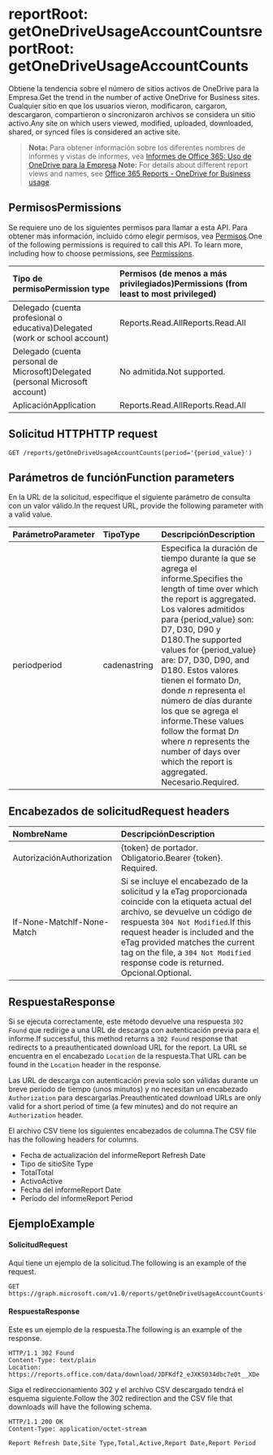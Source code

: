 # <a name="reportroot-getonedriveusageaccountcounts"></a><span data-ttu-id="30284-101">reportRoot: getOneDriveUsageAccountCounts</span><span class="sxs-lookup"><span data-stu-id="30284-101">reportRoot: getOneDriveUsageAccountCounts</span></span>

<span data-ttu-id="30284-102">Obtiene la tendencia sobre el número de sitios activos de OneDrive para la Empresa.</span><span class="sxs-lookup"><span data-stu-id="30284-102">Get the trend in the number of active OneDrive for Business sites.</span></span> <span data-ttu-id="30284-103">Cualquier sitio en que los usuarios vieron, modificaron, cargaron, descargaron, compartieron o sincronizaron archivos se considera un sitio activo.</span><span class="sxs-lookup"><span data-stu-id="30284-103">Any site on which users viewed, modified, uploaded, downloaded, shared, or synced files is considered an active site.</span></span>

> <span data-ttu-id="30284-104">**Nota:** Para obtener información sobre los diferentes nombres de informes y vistas de informes, vea [Informes de Office 365: Uso de OneDrive para la Empresa](https://support.office.com/client/OneDrive-for-Business-usage-0de3b312-c4e8-4e4b-a02d-32b2f726a680).</span><span class="sxs-lookup"><span data-stu-id="30284-104">**Note:** For details about different report views and names, see [Office 365 Reports - OneDrive for Business usage](https://support.office.com/client/OneDrive-for-Business-usage-0de3b312-c4e8-4e4b-a02d-32b2f726a680).</span></span>

## <a name="permissions"></a><span data-ttu-id="30284-105">Permisos</span><span class="sxs-lookup"><span data-stu-id="30284-105">Permissions</span></span>

<span data-ttu-id="30284-p102">Se requiere uno de los siguientes permisos para llamar a esta API. Para obtener más información, incluido cómo elegir permisos, vea [Permisos](../../../concepts/permissions_reference.md).</span><span class="sxs-lookup"><span data-stu-id="30284-p102">One of the following permissions is required to call this API. To learn more, including how to choose permissions, see [Permissions](../../../concepts/permissions_reference.md).</span></span>

| <span data-ttu-id="30284-108">Tipo de permiso</span><span class="sxs-lookup"><span data-stu-id="30284-108">Permission type</span></span>                        | <span data-ttu-id="30284-109">Permisos (de menos a más privilegiados)</span><span class="sxs-lookup"><span data-stu-id="30284-109">Permissions (from least to most privileged)</span></span> |
| :------------------------------------- | :--------------------------------------- |
| <span data-ttu-id="30284-110">Delegado (cuenta profesional o educativa)</span><span class="sxs-lookup"><span data-stu-id="30284-110">Delegated (work or school account)</span></span>     | <span data-ttu-id="30284-111">Reports.Read.All</span><span class="sxs-lookup"><span data-stu-id="30284-111">Reports.Read.All</span></span>                         |
| <span data-ttu-id="30284-112">Delegado (cuenta personal de Microsoft)</span><span class="sxs-lookup"><span data-stu-id="30284-112">Delegated (personal Microsoft account)</span></span> | <span data-ttu-id="30284-113">No admitida.</span><span class="sxs-lookup"><span data-stu-id="30284-113">Not supported.</span></span>                           |
| <span data-ttu-id="30284-114">Aplicación</span><span class="sxs-lookup"><span data-stu-id="30284-114">Application</span></span>                            | <span data-ttu-id="30284-115">Reports.Read.All</span><span class="sxs-lookup"><span data-stu-id="30284-115">Reports.Read.All</span></span>                         |

## <a name="http-request"></a><span data-ttu-id="30284-116">Solicitud HTTP</span><span class="sxs-lookup"><span data-stu-id="30284-116">HTTP request</span></span>

<!-- { "blockType": "ignored" } --> 

```http
GET /reports/getOneDriveUsageAccountCounts(period='{period_value}')
```

## <a name="function-parameters"></a><span data-ttu-id="30284-117">Parámetros de función</span><span class="sxs-lookup"><span data-stu-id="30284-117">Function parameters</span></span>

<span data-ttu-id="30284-118">En la URL de la solicitud, especifique el siguiente parámetro de consulta con un valor válido.</span><span class="sxs-lookup"><span data-stu-id="30284-118">In the request URL, provide the following parameter with a valid value.</span></span>

| <span data-ttu-id="30284-119">Parámetro</span><span class="sxs-lookup"><span data-stu-id="30284-119">Parameter</span></span> | <span data-ttu-id="30284-120">Tipo</span><span class="sxs-lookup"><span data-stu-id="30284-120">Type</span></span>   | <span data-ttu-id="30284-121">Descripción</span><span class="sxs-lookup"><span data-stu-id="30284-121">Description</span></span>                              |
| :-------- | :----- | :--------------------------------------- |
| <span data-ttu-id="30284-122">period</span><span class="sxs-lookup"><span data-stu-id="30284-122">period</span></span>    | <span data-ttu-id="30284-123">cadena</span><span class="sxs-lookup"><span data-stu-id="30284-123">string</span></span> | <span data-ttu-id="30284-124">Especifica la duración de tiempo durante la que se agrega el informe.</span><span class="sxs-lookup"><span data-stu-id="30284-124">Specifies the length of time over which the report is aggregated.</span></span> <span data-ttu-id="30284-125">Los valores admitidos para {period_value} son: D7, D30, D90 y D180.</span><span class="sxs-lookup"><span data-stu-id="30284-125">The supported values for {period_value} are: D7, D30, D90, and D180.</span></span> <span data-ttu-id="30284-126">Estos valores tienen el formato D*n*, donde *n* representa el número de días durante los que se agrega el informe.</span><span class="sxs-lookup"><span data-stu-id="30284-126">These values follow the format D*n* where *n* represents the number of days over which the report is aggregated.</span></span> <span data-ttu-id="30284-127">Necesario.</span><span class="sxs-lookup"><span data-stu-id="30284-127">Required.</span></span> |

## <a name="request-headers"></a><span data-ttu-id="30284-128">Encabezados de solicitud</span><span class="sxs-lookup"><span data-stu-id="30284-128">Request headers</span></span>

| <span data-ttu-id="30284-129">Nombre</span><span class="sxs-lookup"><span data-stu-id="30284-129">Name</span></span>          | <span data-ttu-id="30284-130">Descripción</span><span class="sxs-lookup"><span data-stu-id="30284-130">Description</span></span>                              |
| :------------ | :--------------------------------------- |
| <span data-ttu-id="30284-131">Autorización</span><span class="sxs-lookup"><span data-stu-id="30284-131">Authorization</span></span> | <span data-ttu-id="30284-p104">{token} de portador. Obligatorio.</span><span class="sxs-lookup"><span data-stu-id="30284-p104">Bearer {token}. Required.</span></span>                |
| <span data-ttu-id="30284-134">If-None-Match</span><span class="sxs-lookup"><span data-stu-id="30284-134">If-None-Match</span></span> | <span data-ttu-id="30284-135">Si se incluye el encabezado de la solicitud y la eTag proporcionada coincide con la etiqueta actual del archivo, se devuelve un código de respuesta `304 Not Modified`.</span><span class="sxs-lookup"><span data-stu-id="30284-135">If this request header is included and the eTag provided matches the current tag on the file, a `304 Not Modified` response code is returned.</span></span> <span data-ttu-id="30284-136">Opcional.</span><span class="sxs-lookup"><span data-stu-id="30284-136">Optional.</span></span> |

## <a name="response"></a><span data-ttu-id="30284-137">Respuesta</span><span class="sxs-lookup"><span data-stu-id="30284-137">Response</span></span>

<span data-ttu-id="30284-138">Si se ejecuta correctamente, este método devuelve una respuesta `302 Found` que redirige a una URL de descarga con autenticación previa para el informe.</span><span class="sxs-lookup"><span data-stu-id="30284-138">If successful, this method returns a `302 Found` response that redirects to a preauthenticated download URL for the report.</span></span> <span data-ttu-id="30284-139">La URL se encuentra en el encabezado `Location` de la respuesta.</span><span class="sxs-lookup"><span data-stu-id="30284-139">That URL can be found in the `Location` header in the response.</span></span>

<span data-ttu-id="30284-140">Las URL de descarga con autenticación previa solo son válidas durante un breve período de tiempo (unos minutos) y no necesitan un encabezado `Authorization` para descargarlas.</span><span class="sxs-lookup"><span data-stu-id="30284-140">Preauthenticated download URLs are only valid for a short period of time (a few minutes) and do not require an `Authorization` header.</span></span>

<span data-ttu-id="30284-141">El archivo CSV tiene los siguientes encabezados de columna.</span><span class="sxs-lookup"><span data-stu-id="30284-141">The CSV file has the following headers for columns.</span></span>

- <span data-ttu-id="30284-142">Fecha de actualización del informe</span><span class="sxs-lookup"><span data-stu-id="30284-142">Report Refresh Date</span></span>
- <span data-ttu-id="30284-143">Tipo de sitio</span><span class="sxs-lookup"><span data-stu-id="30284-143">Site Type</span></span>
- <span data-ttu-id="30284-144">Total</span><span class="sxs-lookup"><span data-stu-id="30284-144">Total</span></span>
- <span data-ttu-id="30284-145">Activo</span><span class="sxs-lookup"><span data-stu-id="30284-145">Active</span></span>
- <span data-ttu-id="30284-146">Fecha del informe</span><span class="sxs-lookup"><span data-stu-id="30284-146">Report Date</span></span>
- <span data-ttu-id="30284-147">Período del informe</span><span class="sxs-lookup"><span data-stu-id="30284-147">Report Period</span></span>

## <a name="example"></a><span data-ttu-id="30284-148">Ejemplo</span><span class="sxs-lookup"><span data-stu-id="30284-148">Example</span></span>

#### <a name="request"></a><span data-ttu-id="30284-149">Solicitud</span><span class="sxs-lookup"><span data-stu-id="30284-149">Request</span></span>

<span data-ttu-id="30284-150">Aquí tiene un ejemplo de la solicitud.</span><span class="sxs-lookup"><span data-stu-id="30284-150">The following is an example of the request.</span></span>

<!--{
  "blockType": "request",
  "isComposable": true,
  "name": "reportroot_getonedriveusageaccountcounts"
}-->

```http
GET https://graph.microsoft.com/v1.0/reports/getOneDriveUsageAccountCounts(period='D7')
```

#### <a name="response"></a><span data-ttu-id="30284-151">Respuesta</span><span class="sxs-lookup"><span data-stu-id="30284-151">Response</span></span>

<span data-ttu-id="30284-152">Este es un ejemplo de la respuesta.</span><span class="sxs-lookup"><span data-stu-id="30284-152">The following is an example of the response.</span></span>

<!-- {
  "blockType": "response",
  "truncated": true,
  "@odata.type": "microsoft.graph.report"
} -->

```http
HTTP/1.1 302 Found
Content-Type: text/plain
Location: https://reports.office.com/data/download/JDFKdf2_eJXKS034dbc7e0t__XDe
```

<span data-ttu-id="30284-153">Siga el redireccionamiento 302 y el archivo CSV descargado tendrá el esquema siguiente.</span><span class="sxs-lookup"><span data-stu-id="30284-153">Follow the 302 redirection and the CSV file that downloads will have the following schema.</span></span>

<!-- { "blockType": "ignored" } --> 

```http
HTTP/1.1 200 OK
Content-Type: application/octet-stream

Report Refresh Date,Site Type,Total,Active,Report Date,Report Period
```
